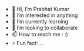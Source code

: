- 👋 Hi, I’m Prabhat Kumar
- 👀 I’m interested in anything
- 🌱 I’m currently learning 
- 💞️ I’m looking to collaborate
- 📫 How to reach me : :) 
- ⚡ Fun fact: ...

<!---
prabhatDataneuron/prabhatDataneuron is a ✨ special ✨ repository because its `README.md` (this file) appears on your GitHub profile.
You can click the Preview link to take a look at your changes.
--->
